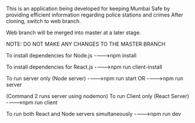 This is an application being developed for keeping Mumbai Safe by providing efficient information regarding police stations and crimes
After cloning, switch to web branch.

Web branch will be merged into master at a later stage.

NOTE: DO NOT MAKE ANY CHANGES TO THE MASTER BRANCH

To install dependencies for Node.js ---->npm install

To install dependencies for React.js ---->npm run client-install

To run server only (Node server) ---->npm run start
OR ---->npm run server

(Command 2 runs server using nodemon)
To run Client only (React Server) ---->npm run client

To run both React and Node servers simultaneously ---->npm run dev

